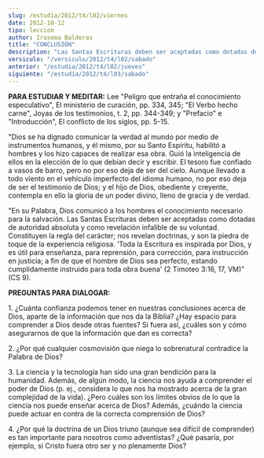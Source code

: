 ```yaml
---
slug: /estudia/2012/t4/l02/viernes
date: 2012-10-12
tipo: leccion
author: Irasema Balderas
title: "CONCLUSIÓN"
description: "Las Santas Escrituras deben ser aceptadas como dotadas de autoridad absoluta y  como revelación infalible de su voluntad. Constituyen la regla del carácter;  nos revelan doctrinas, y son la piedra de toque de la experiencia religiosa."
versiculo: "/versiculo/2012/t4/l02/sabado"
anterior: "/estudia/2012/t4/l02/jueves"
siguiente: "/estudia/2012/t4/l03/sabado"
---
```


**PARA ESTUDIAR Y MEDITAR:** Lee "Peligro que entraña el conocimiento especulativo", El ministerio de curación, pp. 334, 345; "El Verbo hecho carne", Joyas de los testimonios, t. 2, pp. 344-349; y "Prefacio" e "Introducción", El conflicto de los siglos, pp. 5-15.

"Dios se ha dignado comunicar la verdad al mundo por medio de instrumentos humanos, y él mismo, por su Santo Espíritu, habilitó a hombres y los hizo capaces de realizar esa obra. Guió la inteligencia de ellos en la elección de lo que debían decir y escribir. El tesoro fue confiado a vasos de barro, pero no por eso deja de ser del cielo. Aunque llevado a todo viento en el vehículo imperfecto del idioma humano, no por eso deja de ser el testimonio de Dios; y el hijo de Dios, obediente y creyente, contempla en ello la gloria de un poder divino, lleno de gracia y de verdad.

"En su Palabra, Dios comunicó a los hombres el conocimiento necesario para la salvación. Las Santas Escrituras deben ser aceptadas como dotadas de autoridad absoluta y como revelación infalible de su voluntad. Constituyen la regla del carácter; nos revelan doctrinas, y son la piedra de toque de la experiencia religiosa. ‘Toda la Escritura es inspirada por Dios, y es útil para enseñanza, para reprensión, para corrección, para instrucción en justicia; a fin de que el hombre de Dios sea perfecto, estando cumplidamente instruido para toda obra buena' (2 Timoteo 3:16, 17, VM)" (CS 9).

**PREGUNTAS PARA DIALOGAR:**

1\. ¿Cuánta confianza podemos tener en nuestras conclusiones acerca de Dios, aparte de la información que nos da la Biblia? ¿Hay espacio para comprender a Dios desde otras fuentes? Si fuera así, ¿cuáles son y cómo asegurarnos de que la información que dan es correcta?

2\. ¿Por qué cualquier cosmovisión que niega lo sobrenatural contradice la Palabra de Dios?

3\. La ciencia y la tecnología han sido una gran bendición para la humanidad. Además, de algún modo, la ciencia nos ayuda a comprender el poder de Dios (p. ej., considera lo que nos ha mostrado acerca de la gran complejidad de la vida). ¿Pero cuáles son los límites obvios de lo que la ciencia nos puede enseñar acerca de Dios? Además, ¿cuándo la ciencia puede actuar en contra de la correcta comprensión de Dios?

4\. ¿Por qué la doctrina de un Dios triuno (aunque sea difícil de comprender) es tan importante para nosotros como adventistas? ¿Qué pasaría, por ejemplo, si Cristo fuera otro ser y no plenamente Dios?
